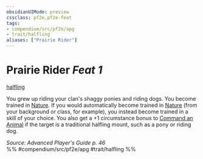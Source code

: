 ```yaml
---
obsidianUIMode: preview
cssclass: pf2e,pf2e-feat
tags:
- compendium/src/pf2e/apg
- trait/halfling
aliases: ["Prairie Rider"]
---
```

# Prairie Rider  *Feat 1*  
[halfling](halfling.md "Halfling Ancestry & Heritage Trait")  


You grew up riding your clan's shaggy ponies and riding dogs. You become trained in [Nature](skills.md#Nature). If you would automatically become trained in [Nature](skills.md#Nature) (from your background or class, for example), you instead become trained in a skill of your choice. You also get a +1 circumstance bonus to [Command an Animal](command-an-animal.md) if the target is a traditional halfling mount, such as a pony or riding dog.

*Source: Advanced Player's Guide p. 46*  
%% #compendium/src/pf2e/apg #trait/halfling %%
